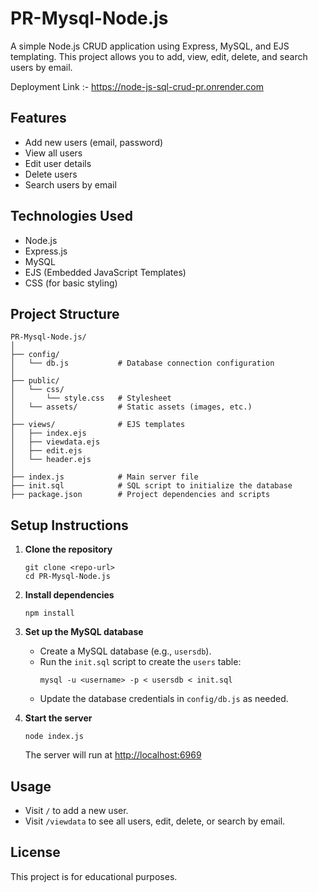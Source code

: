 # PR-Mysql-Node.js

A simple Node.js CRUD application using Express, MySQL, and EJS templating. This project allows you to add, view, edit, delete, and search users by email.

Deployment Link :- https://node-js-sql-crud-pr.onrender.com

## Features
- Add new users (email, password)
- View all users
- Edit user details
- Delete users
- Search users by email

## Technologies Used
- Node.js
- Express.js
- MySQL
- EJS (Embedded JavaScript Templates)
- CSS (for basic styling)

## Project Structure
```
PR-Mysql-Node.js/
│
├── config/
│   └── db.js           # Database connection configuration
│
├── public/
│   └── css/
│       └── style.css   # Stylesheet
│   └── assets/         # Static assets (images, etc.)
│
├── views/              # EJS templates
│   ├── index.ejs
│   ├── viewdata.ejs
│   ├── edit.ejs
│   └── header.ejs
│
├── index.js            # Main server file
├── init.sql            # SQL script to initialize the database
├── package.json        # Project dependencies and scripts
```

## Setup Instructions

1. **Clone the repository**
   ```
   git clone <repo-url>
   cd PR-Mysql-Node.js
   ```

2. **Install dependencies**
   ```
   npm install
   ```

3. **Set up the MySQL database**
   - Create a MySQL database (e.g., `usersdb`).
   - Run the `init.sql` script to create the `users` table:
     ```
     mysql -u <username> -p < usersdb < init.sql
     ```
   - Update the database credentials in `config/db.js` as needed.

4. **Start the server**
   ```
   node index.js
   ```
   The server will run at [http://localhost:6969](http://localhost:6969)

## Usage
- Visit `/` to add a new user.
- Visit `/viewdata` to see all users, edit, delete, or search by email.

## License
This project is for educational purposes.

